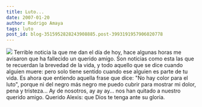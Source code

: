 ```yaml
---
title: Luto...
date: 2007-01-20
author: Rodrigo Amaya
tags: luto
post_id: blog-3515952828243908885.post-3993191957906020778
---
```


[![](http://bp0.blogger.com/_ayvorITawE4/Rb9UTDD_h8I/AAAAAAAAACE/RPU0NqWTONE/s400/luto.jpg)](http://bp0.blogger.com/_ayvorITawE4/Rb9UTDD_h8I/AAAAAAAAACE/RPU0NqWTONE/s1600-h/luto.jpg) Terrible noticia la
que me dan el día de hoy, hace algunas horas me avisaron que ha fallecido un querido amigo. Son noticias como esta las que te recuerdan la brevedad de la vida, y todo aquello que se dice cuando alguien muere: pero solo tiene sentido cuando ese alguien es parte de tu vida. Es ahora que entiendo aquella frase que dice: "No hay color para el luto", porque ni del negro más negro me puedo cubrir para mostrar mi dolor, pena y tristeza... Ay de nosotros, ay ay ay... nos han quitado a nuestro querido amigo. Querido Alexis: que Dios te tenga ante su gloria.
